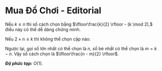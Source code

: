 # Mua Đồ Chơi - Editorial

Nếu $k \le n$ thì số cách chọn bằng $\lfloor\frac{k}{2}  \rfloor - (k \mod 2),$ điều này có thể dễ dàng chứng minh.

Nếu $2 \times n \le k$ thì không thể chọn cặp nào.

Ngược lại, gọi số lớn nhất có thể chọn là $n,$ số bé nhất có thể chọn là $m = k - n$. Vậy số cách chọn là $\lfloor\frac{n - m}{2}  \rfloor$.

***Độ phức tạp:*** $O(1)$.
